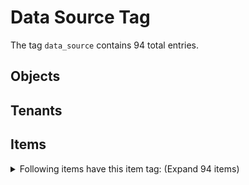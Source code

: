 # Data Source Tag

The tag `data_source` contains 94 total entries.

## Objects

## Tenants

## Items

<details markdown="1"><summary>Following items have this item tag: (Expand 94 items)</summary>

- <img src="https://raw.githubusercontent.com/Ceterai/Enternia/main/codex/alta/ebook/warped.png" alt="A Sentia's Crown icon" loading="lazy" height="16px" width="auto" /> [A Sentia's Crown](https://ceterai.github.io/MyEnternia/Wiki/ASentia'sCrown)
- <img src="https://raw.githubusercontent.com/Ceterai/Enternia/main/codex/alta/ebook/astera.png" alt="A Spacedrifter's Adventure icon" loading="lazy" height="16px" width="auto" /> [A Spacedrifter's Adventure](https://ceterai.github.io/MyEnternia/Wiki/ASpacedrifter'sAdventure)
- <img src="https://raw.githubusercontent.com/Ceterai/Enternia/main/codex/alta/ebook/gyera.png" alt="A Virma's Friend icon" loading="lazy" height="16px" width="auto" /> [A Virma's Friend](https://ceterai.github.io/MyEnternia/Wiki/AVirma'sFriend)
- <img src="https://raw.githubusercontent.com/Ceterai/Enternia/main/codex/alta/datamass/arco.png" alt="A.R.C.O. Research icon" loading="lazy" height="16px" width="auto" /> [A.R.C.O. Research](https://ceterai.github.io/MyEnternia/Wiki/A.R.C.O.Research)
- <img src="https://raw.githubusercontent.com/Ceterai/Enternia/main/codex/alta/datamass/elin.png" alt="About Yaara Keepers icon" loading="lazy" height="16px" width="auto" /> [About Yaara Keepers](https://ceterai.github.io/MyEnternia/Wiki/AboutYaaraKeepers)
- <img src="https://raw.githubusercontent.com/Ceterai/Enternia/main/codex/alta/ebook/gyera.png" alt="Alta Botanics Guide ★ icon" loading="lazy" height="16px" width="auto" /> [Alta Botanics Guide ★](https://ceterai.github.io/MyEnternia/Wiki/AltaBotanicsGuide)
- <img src="https://raw.githubusercontent.com/Ceterai/Enternia/main/codex/alta/ebook/stardust.png" alt="Alta Capitals icon" loading="lazy" height="16px" width="auto" /> [Alta Capitals](https://ceterai.github.io/MyEnternia/Wiki/AltaCapitals)
- <img src="https://raw.githubusercontent.com/Ceterai/Enternia/main/codex/alta/ebook/lab.png" alt="Alta Chef's Guide icon" loading="lazy" height="16px" width="auto" /> [Alta Chef's Guide](https://ceterai.github.io/MyEnternia/Wiki/AltaChef'sGuide)
- <img src="https://raw.githubusercontent.com/Ceterai/Enternia/main/codex/alta/ebook/ship.png" alt="Alta Citadels ★★ icon" loading="lazy" height="16px" width="auto" /> [Alta Citadels ★★](https://ceterai.github.io/MyEnternia/Wiki/AltaCitadels)
- <img src="https://raw.githubusercontent.com/Ceterai/Enternia/main/codex/alta/ebook/security.png" alt="Alta Cities icon" loading="lazy" height="16px" width="auto" /> [Alta Cities](https://ceterai.github.io/MyEnternia/Wiki/AltaCities)
- <img src="https://raw.githubusercontent.com/Ceterai/Enternia/main/codex/alta/paper/calin.png" alt="Alta Clubhouse Brochure icon" loading="lazy" height="16px" width="auto" /> [Alta Clubhouse Brochure](https://ceterai.github.io/MyEnternia/Wiki/AltaClubhouseBrochure)
- <img src="https://raw.githubusercontent.com/Ceterai/Enternia/main/codex/alta/ebook/security.png" alt="Alta Culinary Guide icon" loading="lazy" height="16px" width="auto" /> [Alta Culinary Guide](https://ceterai.github.io/MyEnternia/Wiki/AltaCulinaryGuide)
- <img src="https://raw.githubusercontent.com/Ceterai/Enternia/main/codex/alta/datamass/astera.png" alt="Alta Ecoponics ★★★ icon" loading="lazy" height="16px" width="auto" /> [Alta Ecoponics ★★★](https://ceterai.github.io/MyEnternia/Wiki/AltaEcoponics)
- <img src="https://raw.githubusercontent.com/Ceterai/Enternia/main/codex/alta/paper/short.png" alt="Alta Farmer's Notes icon" loading="lazy" height="16px" width="auto" /> [Alta Farmer's Notes](https://ceterai.github.io/MyEnternia/Wiki/AltaFarmer'sNotes)
- <img src="https://raw.githubusercontent.com/Ceterai/Enternia/main/codex/alta/ebook/lab.png" alt="Alta History - Born With A Purpose icon" loading="lazy" height="16px" width="auto" /> [Alta History - Born With A Purpose](https://ceterai.github.io/MyEnternia/Wiki/AltaHistory-BornWithAPurpose)
- <img src="https://raw.githubusercontent.com/Ceterai/Enternia/main/codex/alta/ebook/ship.png" alt="Alta History - From A Speck icon" loading="lazy" height="16px" width="auto" /> [Alta History - From A Speck](https://ceterai.github.io/MyEnternia/Wiki/AltaHistory-FromASpeck)
- <img src="https://raw.githubusercontent.com/Ceterai/Enternia/main/codex/alta/ebook/security.png" alt="Alta History - To Find Out icon" loading="lazy" height="16px" width="auto" /> [Alta History - To Find Out](https://ceterai.github.io/MyEnternia/Wiki/AltaHistory-ToFindOut)
- <img src="https://raw.githubusercontent.com/Ceterai/Enternia/main/codex/alta/ebook/basic.png" alt="Alta History - What We Are icon" loading="lazy" height="16px" width="auto" /> [Alta History - What We Are](https://ceterai.github.io/MyEnternia/Wiki/AltaHistory-WhatWeAre)
- <img src="https://raw.githubusercontent.com/Ceterai/Enternia/main/codex/alta/datamass/elin.png" alt="Alta Hydroponics ★★ icon" loading="lazy" height="16px" width="auto" /> [Alta Hydroponics ★★](https://ceterai.github.io/MyEnternia/Wiki/AltaHydroponics)
- <img src="https://raw.githubusercontent.com/Ceterai/Enternia/main/codex/alta/ebook/lab.png" alt="Alta Labs icon" loading="lazy" height="16px" width="auto" /> [Alta Labs](https://ceterai.github.io/MyEnternia/Wiki/AltaLabs)
- <img src="https://raw.githubusercontent.com/Ceterai/Enternia/main/codex/alta/datamass/void.png" alt="Alta Omniponics icon" loading="lazy" height="16px" width="auto" /> [Alta Omniponics](https://ceterai.github.io/MyEnternia/Wiki/AltaOmniponics)
- <img src="https://raw.githubusercontent.com/Ceterai/Enternia/main/codex/alta/ebook/ship.png" alt="Alta Ships icon" loading="lazy" height="16px" width="auto" /> [Alta Ships](https://ceterai.github.io/MyEnternia/Wiki/AltaShips)
- <img src="https://raw.githubusercontent.com/Ceterai/Enternia/main/codex/alta/ebook/gyera.png" alt="Alta Soil Enrichment icon" loading="lazy" height="16px" width="auto" /> [Alta Soil Enrichment](https://ceterai.github.io/MyEnternia/Wiki/AltaSoilEnrichment)
- <img src="https://raw.githubusercontent.com/Ceterai/Enternia/main/codex/alta/datamass/arknight.png" alt="Alta Terraponics ★ icon" loading="lazy" height="16px" width="auto" /> [Alta Terraponics ★](https://ceterai.github.io/MyEnternia/Wiki/AltaTerraponics)
- <img src="https://raw.githubusercontent.com/Ceterai/Enternia/main/codex/alta/datamass/stardust.png" alt="Alta Thermoponics ★★★★ icon" loading="lazy" height="16px" width="auto" /> [Alta Thermoponics ★★★★](https://ceterai.github.io/MyEnternia/Wiki/AltaThermoponics)
- <img src="https://raw.githubusercontent.com/Ceterai/Enternia/main/items/generic/crafting/alta/datamass.png" alt="Alta's Recommendation Letter icon" loading="lazy" height="16px" width="auto" /> [Alta's Recommendation Letter](https://ceterai.github.io/MyEnternia/Wiki/Alta'sRecommendationLetter)
- <img src="https://raw.githubusercontent.com/Ceterai/Enternia/main/items/generic/crafting/alta/datamass.png" alt="Altaponics icon" loading="lazy" height="16px" width="auto" /> [Altaponics](https://ceterai.github.io/MyEnternia/Wiki/Altaponics)
- <img src="https://raw.githubusercontent.com/Ceterai/Enternia/main/codex/alta/ebook/lab.png" alt="Altas & Crystals icon" loading="lazy" height="16px" width="auto" /> [Altas & Crystals](https://ceterai.github.io/MyEnternia/Wiki/Altas&Crystals)
- <img src="https://raw.githubusercontent.com/Ceterai/Enternia/main/codex/alta/ebook/security.png" alt="Antorash Tour Guide icon" loading="lazy" height="16px" width="auto" /> [Antorash Tour Guide](https://ceterai.github.io/MyEnternia/Wiki/AntorashTourGuide)
- <img src="https://raw.githubusercontent.com/Ceterai/Enternia/main/codex/alta/paper/aric.png" alt="Aric Sporelings icon" loading="lazy" height="16px" width="auto" /> [Aric Sporelings](https://ceterai.github.io/MyEnternia/Wiki/AricSporelings)
- <img src="https://raw.githubusercontent.com/Ceterai/Enternia/main/codex/alta/ebook/stardust.png" alt="Arknight's Handbook icon" loading="lazy" height="16px" width="auto" /> [Arknight's Handbook](https://ceterai.github.io/MyEnternia/Wiki/Arknight'sHandbook)
- <img src="https://raw.githubusercontent.com/Ceterai/Enternia/main/codex/alta/datamass/astera.png" alt="Astera Industries icon" loading="lazy" height="16px" width="auto" /> [Astera Industries](https://ceterai.github.io/MyEnternia/Wiki/AsteraIndustries)
- <img src="https://raw.githubusercontent.com/Ceterai/Enternia/main/codex/alta/paper/ayaka.png" alt="Ayaka Gardener's Notes icon" loading="lazy" height="16px" width="auto" /> [Ayaka Gardener's Notes](https://ceterai.github.io/MyEnternia/Wiki/AyakaGardener'sNotes)
- <img src="https://raw.githubusercontent.com/Ceterai/Enternia/main/codex/alta/ebook/bionid.png" alt="Bionics icon" loading="lazy" height="16px" width="auto" /> [Bionics](https://ceterai.github.io/MyEnternia/Wiki/Bionics)
- <img src="https://raw.githubusercontent.com/Ceterai/Enternia/main/codex/alta/paper/bionid.png" alt="Bionid Extraction Note icon" loading="lazy" height="16px" width="auto" /> [Bionid Extraction Note](https://ceterai.github.io/MyEnternia/Wiki/BionidExtractionNote)
- <img src="https://raw.githubusercontent.com/Ceterai/Enternia/main/codex/alta/paper/faradea.png" alt="Brawl Of Legends Poster icon" loading="lazy" height="16px" width="auto" /> [Brawl Of Legends Poster](https://ceterai.github.io/MyEnternia/Wiki/BrawlOfLegendsPoster)
- <img src="https://raw.githubusercontent.com/Ceterai/Enternia/main/codex/alta/ebook/gyera.png" alt="Calin Cuisine Book icon" loading="lazy" height="16px" width="auto" /> [Calin Cuisine Book](https://ceterai.github.io/MyEnternia/Wiki/CalinCuisineBook)
- <img src="https://raw.githubusercontent.com/Ceterai/Enternia/main/codex/alta/paper/title.png" alt="CEN Referencing Guide icon" loading="lazy" height="16px" width="auto" /> [CEN Referencing Guide](https://ceterai.github.io/MyEnternia/Wiki/CENReferencingGuide)
- <img src="https://raw.githubusercontent.com/Ceterai/Enternia/main/codex/alta/datamass/plasma.png" alt="Ceterai Project Database icon" loading="lazy" height="16px" width="auto" /> [Ceterai Project Database](https://ceterai.github.io/MyEnternia/Wiki/CeteraiProjectDatabase)
- <img src="https://raw.githubusercontent.com/Ceterai/Enternia/main/codex/alta/paper/enchanted.png" alt="Colorful Poster icon" loading="lazy" height="16px" width="auto" /> [Colorful Poster](https://ceterai.github.io/MyEnternia/Wiki/ColorfulPoster)
- <img src="https://raw.githubusercontent.com/Ceterai/Enternia/main/codex/alta/datamass/combat.png" alt="Combat Protocol Datamass icon" loading="lazy" height="16px" width="auto" /> [Combat Protocol Datamass](https://ceterai.github.io/MyEnternia/Wiki/CombatProtocolDatamass)
- <img src="https://raw.githubusercontent.com/Ceterai/Enternia/main/codex/alta/datamass/combat.png" alt="Complicated Nature of Bion icon" loading="lazy" height="16px" width="auto" /> [Complicated Nature of Bion](https://ceterai.github.io/MyEnternia/Wiki/ComplicatedNatureofBion)
- <img src="https://raw.githubusercontent.com/Ceterai/Enternia/main/codex/alta/ebook/crystalline_prime.png" alt="Crystalline Primification icon" loading="lazy" height="16px" width="auto" /> [Crystalline Primification](https://ceterai.github.io/MyEnternia/Wiki/CrystallinePrimification)
- <img src="https://raw.githubusercontent.com/Ceterai/Enternia/main/items/generic/crafting/alta/datamass.png" alt="Datamass icon" loading="lazy" height="16px" width="auto" /> [Datamass](https://ceterai.github.io/MyEnternia/Wiki/Datamass)
- <img src="https://raw.githubusercontent.com/Ceterai/Enternia/main/codex/alta/datamass/eds.png" alt="EDS Command Communication Log icon" loading="lazy" height="16px" width="auto" /> [EDS Command Communication Log](https://ceterai.github.io/MyEnternia/Wiki/EDSCommandCommunicationLog)
- <img src="https://raw.githubusercontent.com/Ceterai/Enternia/main/codex/alta/datamass/eds.png" alt="EDS Database icon" loading="lazy" height="16px" width="auto" /> [EDS Database](https://ceterai.github.io/MyEnternia/Wiki/EDSDatabase)
- <img src="https://raw.githubusercontent.com/Ceterai/Enternia/main/codex/alta/datamass/eds.png" alt="EDS Server Connector Log icon" loading="lazy" height="16px" width="auto" /> [EDS Server Connector Log](https://ceterai.github.io/MyEnternia/Wiki/EDSServerConnectorLog)
- <img src="https://raw.githubusercontent.com/Ceterai/Enternia/main/codex/alta/datamass/eds.png" alt="EDS Status Analysis icon" loading="lazy" height="16px" width="auto" /> [EDS Status Analysis](https://ceterai.github.io/MyEnternia/Wiki/EDSStatusAnalysis)
- <img src="https://raw.githubusercontent.com/Ceterai/Enternia/main/codex/alta/datamass/elin.png" alt="Elin's Invite icon" loading="lazy" height="16px" width="auto" /> [Elin's Invite](https://ceterai.github.io/MyEnternia/Wiki/Elin'sInvite)
- <img src="https://raw.githubusercontent.com/Ceterai/Enternia/main/codex/alta/datamass/impulse.png" alt="Elite Protection Order icon" loading="lazy" height="16px" width="auto" /> [Elite Protection Order](https://ceterai.github.io/MyEnternia/Wiki/EliteProtectionOrder)
- <img src="https://raw.githubusercontent.com/Ceterai/Enternia/main/codex/alta/datamass/enchanted.png" alt="Enchanted Datamass icon" loading="lazy" height="16px" width="auto" /> [Enchanted Datamass](https://ceterai.github.io/MyEnternia/Wiki/EnchantedDatamass)
- <img src="https://raw.githubusercontent.com/Ceterai/Enternia/main/codex/alta/paper/short.png" alt="Energy Mines icon" loading="lazy" height="16px" width="auto" /> [Energy Mines](https://ceterai.github.io/MyEnternia/Wiki/EnergyMines)
- <img src="https://raw.githubusercontent.com/Ceterai/Enternia/main/codex/alta/datamass/arknight.png" alt="Eva Nature icon" loading="lazy" height="16px" width="auto" /> [Eva Nature](https://ceterai.github.io/MyEnternia/Wiki/EvaNature)
- <img src="https://raw.githubusercontent.com/Ceterai/Enternia/main/codex/alta/ebook/gyera.png" alt="Flower Lover's Guide icon" loading="lazy" height="16px" width="auto" /> [Flower Lover's Guide](https://ceterai.github.io/MyEnternia/Wiki/FlowerLover'sGuide)
- <img src="https://raw.githubusercontent.com/Ceterai/Enternia/main/codex/alta/datamass/gheatsyn.png" alt="Ghearun Excavation Protocol icon" loading="lazy" height="16px" width="auto" /> [Ghearun Excavation Protocol](https://ceterai.github.io/MyEnternia/Wiki/GhearunExcavationProtocol)
- <img src="https://raw.githubusercontent.com/Ceterai/Enternia/main/codex/alta/ebook/gheatsyn.png" alt="Gheatsyn Nature icon" loading="lazy" height="16px" width="auto" /> [Gheatsyn Nature](https://ceterai.github.io/MyEnternia/Wiki/GheatsynNature)
- <img src="https://raw.githubusercontent.com/Ceterai/Enternia/main/codex/alta/ebook/warped.png" alt="Glowing Kingdom icon" loading="lazy" height="16px" width="auto" /> [Glowing Kingdom](https://ceterai.github.io/MyEnternia/Wiki/GlowingKingdom)
- <img src="https://raw.githubusercontent.com/Ceterai/Enternia/main/codex/alta/ebook/basic.png" alt="Guide to My Enternia icon" loading="lazy" height="16px" width="auto" /> [Guide to My Enternia](https://ceterai.github.io/MyEnternia/Wiki/GuidetoMyEnternia)
- <img src="https://raw.githubusercontent.com/Ceterai/Enternia/main/codex/alta/ebook/gyera.png" alt="Gyera Park Guide icon" loading="lazy" height="16px" width="auto" /> [Gyera Park Guide](https://ceterai.github.io/MyEnternia/Wiki/GyeraParkGuide)
- <img src="https://raw.githubusercontent.com/Ceterai/Enternia/main/codex/alta/ebook/security.png" alt="Haven Toxins icon" loading="lazy" height="16px" width="auto" /> [Haven Toxins](https://ceterai.github.io/MyEnternia/Wiki/HavenToxins)
- <img src="https://raw.githubusercontent.com/Ceterai/Enternia/main/codex/alta/datamass/hevika.png" alt="Hevika Ordis Welcome Message icon" loading="lazy" height="16px" width="auto" /> [Hevika Ordis Welcome Message](https://ceterai.github.io/MyEnternia/Wiki/HevikaOrdisWelcomeMessage)
- <img src="https://raw.githubusercontent.com/Ceterai/Enternia/main/codex/alta/datamass/plasma.png" alt="Ion Core Monitoring icon" loading="lazy" height="16px" width="auto" /> [Ion Core Monitoring](https://ceterai.github.io/MyEnternia/Wiki/IonCoreMonitoring)
- <img src="https://raw.githubusercontent.com/Ceterai/Enternia/main/codex/alta/ebook/isoslime.png" alt="Isoslime In Cooking icon" loading="lazy" height="16px" width="auto" /> [Isoslime In Cooking](https://ceterai.github.io/MyEnternia/Wiki/IsoslimeInCooking)
- <img src="https://raw.githubusercontent.com/Ceterai/Enternia/main/codex/alta/ebook/stardust.png" alt="Life, Value And Meaning icon" loading="lazy" height="16px" width="auto" /> [Life, Value And Meaning](https://ceterai.github.io/MyEnternia/Wiki/Life,ValueAndMeaning)
- <img src="https://raw.githubusercontent.com/Ceterai/Enternia/main/codex/alta/ebook/stardust.png" alt="Little Star and Her Ray Of Light icon" loading="lazy" height="16px" width="auto" /> [Little Star and Her Ray Of Light](https://ceterai.github.io/MyEnternia/Wiki/LittleStarandHerRayOfLight)
- <img src="https://raw.githubusercontent.com/Ceterai/Enternia/main/codex/alta/ebook/stardust.png" alt="Little Star and The Starflower Order icon" loading="lazy" height="16px" width="auto" /> [Little Star and The Starflower Order](https://ceterai.github.io/MyEnternia/Wiki/LittleStarandTheStarflowerOrder)
- <img src="https://raw.githubusercontent.com/Ceterai/Enternia/main/codex/alta/ebook/gyera.png" alt="Nia Cuisine Book icon" loading="lazy" height="16px" width="auto" /> [Nia Cuisine Book](https://ceterai.github.io/MyEnternia/Wiki/NiaCuisineBook)
- <img src="https://raw.githubusercontent.com/Ceterai/Enternia/main/codex/alta/paper/warped.png" alt="Nivera Cultivation icon" loading="lazy" height="16px" width="auto" /> [Nivera Cultivation](https://ceterai.github.io/MyEnternia/Wiki/NiveraCultivation)
- <img src="https://raw.githubusercontent.com/Ceterai/Enternia/main/codex/alta/datamass/sona.png" alt="On Tavriya Climate icon" loading="lazy" height="16px" width="auto" /> [On Tavriya Climate](https://ceterai.github.io/MyEnternia/Wiki/OnTavriyaClimate)
- <img src="https://raw.githubusercontent.com/Ceterai/Enternia/main/codex/alta/datamass/ionic.png" alt="Prototype: The Dreamer icon" loading="lazy" height="16px" width="auto" /> [Prototype: The Dreamer](https://ceterai.github.io/MyEnternia/Wiki/Prototype-TheDreamer)
- <img src="https://raw.githubusercontent.com/Ceterai/Enternia/main/codex/alta/paper/koywa.png" alt="River Camping Brochure icon" loading="lazy" height="16px" width="auto" /> [River Camping Brochure](https://ceterai.github.io/MyEnternia/Wiki/RiverCampingBrochure)
- <img src="https://raw.githubusercontent.com/Ceterai/Enternia/main/codex/alta/ebook/gyera.png" alt="Runeva Cuisine Book icon" loading="lazy" height="16px" width="auto" /> [Runeva Cuisine Book](https://ceterai.github.io/MyEnternia/Wiki/RunevaCuisineBook)
- <img src="https://raw.githubusercontent.com/Ceterai/Enternia/main/items/generic/crafting/alta/datamass.png" alt="Security Protocol Datamass icon" loading="lazy" height="16px" width="auto" /> [Security Protocol Datamass](https://ceterai.github.io/MyEnternia/Wiki/SecurityProtocolDatamass)
- <img src="https://raw.githubusercontent.com/Ceterai/Enternia/main/codex/alta/paper/sona.png" alt="Sona Soldier's Notes icon" loading="lazy" height="16px" width="auto" /> [Sona Soldier's Notes](https://ceterai.github.io/MyEnternia/Wiki/SonaSoldier'sNotes)
- <img src="https://raw.githubusercontent.com/Ceterai/Enternia/main/codex/alta/paper/long.png" alt="Tech Docs: Alternia Set icon" loading="lazy" height="16px" width="auto" /> [Tech Docs: Alternia Set](https://ceterai.github.io/MyEnternia/Wiki/TechDocs-AlterniaSet)
- <img src="https://raw.githubusercontent.com/Ceterai/Enternia/main/codex/alta/paper/long.png" alt="Tech Docs: Combat Set icon" loading="lazy" height="16px" width="auto" /> [Tech Docs: Combat Set](https://ceterai.github.io/MyEnternia/Wiki/TechDocs-CombatSet)
- <img src="https://raw.githubusercontent.com/Ceterai/Enternia/main/codex/alta/paper/short.png" alt="Tech Docs: Data & Datamasses icon" loading="lazy" height="16px" width="auto" /> [Tech Docs: Data & Datamasses](https://ceterai.github.io/MyEnternia/Wiki/TechDocs-Data&Datamasses)
- <img src="https://raw.githubusercontent.com/Ceterai/Enternia/main/codex/alta/paper/long.png" alt="Tech Docs: Dreamer Set icon" loading="lazy" height="16px" width="auto" /> [Tech Docs: Dreamer Set](https://ceterai.github.io/MyEnternia/Wiki/TechDocs-DreamerSet)
- <img src="https://raw.githubusercontent.com/Ceterai/Enternia/main/codex/alta/paper/short.png" alt="Tech Docs: Drones & Droids icon" loading="lazy" height="16px" width="auto" /> [Tech Docs: Drones & Droids](https://ceterai.github.io/MyEnternia/Wiki/TechDocs-Drones&Droids)
- <img src="https://raw.githubusercontent.com/Ceterai/Enternia/main/codex/alta/paper/long.png" alt="Tech Docs: EDS Set icon" loading="lazy" height="16px" width="auto" /> [Tech Docs: EDS Set](https://ceterai.github.io/MyEnternia/Wiki/TechDocs-EDSSet)
- <img src="https://raw.githubusercontent.com/Ceterai/Enternia/main/codex/alta/paper/long.png" alt="Tech Docs: Elite Set icon" loading="lazy" height="16px" width="auto" /> [Tech Docs: Elite Set](https://ceterai.github.io/MyEnternia/Wiki/TechDocs-EliteSet)
- <img src="https://raw.githubusercontent.com/Ceterai/Enternia/main/codex/alta/paper/short.png" alt="Tech Docs: Energy icon" loading="lazy" height="16px" width="auto" /> [Tech Docs: Energy](https://ceterai.github.io/MyEnternia/Wiki/TechDocs-Energy)
- <img src="https://raw.githubusercontent.com/Ceterai/Enternia/main/codex/alta/paper/long.png" alt="Tech Docs: Enviro Set icon" loading="lazy" height="16px" width="auto" /> [Tech Docs: Enviro Set](https://ceterai.github.io/MyEnternia/Wiki/TechDocs-EnviroSet)
- <img src="https://raw.githubusercontent.com/Ceterai/Enternia/main/codex/alta/paper/long.png" alt="Tech Docs: Scout Set icon" loading="lazy" height="16px" width="auto" /> [Tech Docs: Scout Set](https://ceterai.github.io/MyEnternia/Wiki/TechDocs-ScoutSet)
- <img src="https://raw.githubusercontent.com/Ceterai/Enternia/main/codex/alta/paper/long.png" alt="Tech Docs: Security Set icon" loading="lazy" height="16px" width="auto" /> [Tech Docs: Security Set](https://ceterai.github.io/MyEnternia/Wiki/TechDocs-SecuritySet)
- <img src="https://raw.githubusercontent.com/Ceterai/Enternia/main/codex/alta/ebook/enchanted.png" alt="The Miracles of Vionia icon" loading="lazy" height="16px" width="auto" /> [The Miracles of Vionia](https://ceterai.github.io/MyEnternia/Wiki/TheMiraclesofVionia)
- <img src="https://raw.githubusercontent.com/Ceterai/Enternia/main/codex/alta/ebook/bionid.png" alt="The Neon Forest icon" loading="lazy" height="16px" width="auto" /> [The Neon Forest](https://ceterai.github.io/MyEnternia/Wiki/TheNeonForest)
- <img src="https://raw.githubusercontent.com/Ceterai/Enternia/main/codex/alta/ebook/stardust.png" alt="The Observer icon" loading="lazy" height="16px" width="auto" /> [The Observer](https://ceterai.github.io/MyEnternia/Wiki/TheObserver)
- <img src="https://raw.githubusercontent.com/Ceterai/Enternia/main/codex/alta/ebook/stardust.png" alt="The Sky Above Us icon" loading="lazy" height="16px" width="auto" /> [The Sky Above Us](https://ceterai.github.io/MyEnternia/Wiki/TheSkyAboveUs)
- <img src="https://raw.githubusercontent.com/Ceterai/Enternia/main/codex/alta/paper/bishyn.png" alt="Unika Offices Initiative icon" loading="lazy" height="16px" width="auto" /> [Unika Offices Initiative](https://ceterai.github.io/MyEnternia/Wiki/UnikaOfficesInitiative)
- <img src="https://raw.githubusercontent.com/Ceterai/Enternia/main/codex/alta/datamass/enchanted.png" alt="Viona Miazma Monitoring icon" loading="lazy" height="16px" width="auto" /> [Viona Miazma Monitoring](https://ceterai.github.io/MyEnternia/Wiki/VionaMiazmaMonitoring)
- <img src="https://raw.githubusercontent.com/Ceterai/Enternia/main/codex/alta/datamass/warped.png" alt="Warped Containment icon" loading="lazy" height="16px" width="auto" /> [Warped Containment](https://ceterai.github.io/MyEnternia/Wiki/WarpedContainment)
- <img src="https://raw.githubusercontent.com/Ceterai/Enternia/main/codex/alta/ebook/lab.png" alt="What Is Esetera icon" loading="lazy" height="16px" width="auto" /> [What Is Esetera](https://ceterai.github.io/MyEnternia/Wiki/WhatIsEsetera)
- <img src="https://raw.githubusercontent.com/Ceterai/Enternia/main/codex/alta/ebook/gyera.png" alt="Yava Cuisine Book icon" loading="lazy" height="16px" width="auto" /> [Yava Cuisine Book](https://ceterai.github.io/MyEnternia/Wiki/YavaCuisineBook)

</details>
